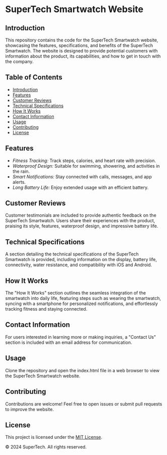 # SuperTech Smartwatch Website

## Introduction
This repository contains the code for the SuperTech Smartwatch website, showcasing the features, specifications, and benefits of the SuperTech Smartwatch. The website is designed to provide potential customers with information about the product, its capabilities, and how to get in touch with the company.

## Table of Contents
- [Introduction](#introduction)
- [Features](#features)
- [Customer Reviews](#customer-reviews)
- [Technical Specifications](#technical-specifications)
- [How It Works](#how-it-works)
- [Contact Information](#contact-information)
- [Usage](#usage)
- [Contributing](#contributing)
- [License](#license)

## Features
- *Fitness Tracking:* Track steps, calories, and heart rate with precision.
- *Waterproof Design:* Suitable for swimming, showering, and activities in the rain.
- *Smart Notifications:* Stay connected with calls, messages, and app alerts.
- *Long Battery Life:* Enjoy extended usage with an efficient battery.

## Customer Reviews
Customer testimonials are included to provide authentic feedback on the SuperTech Smartwatch. Users share their experiences with the product, praising its style, features, waterproof design, and impressive battery life.

## Technical Specifications
A section detailing the technical specifications of the SuperTech Smartwatch is provided, including information on the display, battery life, connectivity, water resistance, and compatibility with iOS and Android.

## How It Works
The "How It Works" section outlines the seamless integration of the smartwatch into daily life, featuring steps such as wearing the smartwatch, syncing with a smartphone for personalized notifications, and effortlessly tracking fitness and staying connected.

## Contact Information
For users interested in learning more or making inquiries, a "Contact Us" section is included with an email address for communication.

## Usage
Clone the repository and open the index.html file in a web browser to view the SuperTech Smartwatch website.

## Contributing
Contributions are welcome! Feel free to open issues or submit pull requests to improve the website.

## License
This project is licensed under the [MIT License](LICENSE).

&copy; 2024 SuperTech. All rights reserved.
